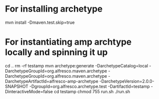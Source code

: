 # For installing archetype
mvn install -Dmaven.test.skip=true


# For instantiating amp archtype locally and spinning it up
cd ..
rm -rf testamp
mvn archetype:generate -DarchetypeCatalog=local -DarchetypeGroupId=org.alfresco.maven.archetype -DarchetypeGroupId=org.alfresco.maven.archetype -DarchetypeArtifactId=alfresco-amp-archetype -DarchetypeVersion=2.0.0-SNAPSHOT -DgroupId=org.alfresco.archetype.test -DartifactId=testamp -DinteractiveMode=false
cd testamp
chmod 755 run.sh
./run.sh
